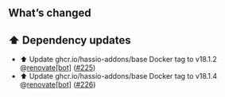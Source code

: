 ## What’s changed

## ⬆️ Dependency updates

- ⬆️ Update ghcr.io/hassio-addons/base Docker tag to v18.1.2 @[renovate[bot]](https://github.com/apps/renovate) ([#225](https://github.com/hassio-addons/addon-thelounge/pull/225))
- ⬆️ Update ghcr.io/hassio-addons/base Docker tag to v18.1.4 @[renovate[bot]](https://github.com/apps/renovate) ([#226](https://github.com/hassio-addons/addon-thelounge/pull/226))
